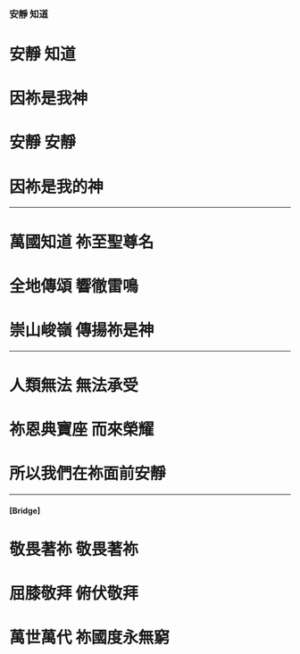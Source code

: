
###  安靜 知道
# 安靜 知道
# 因祢是我神
# 安靜 安靜
# 因祢是我的神

---

# 萬國知道 祢至聖尊名
# 全地傳頌 響徹雷鳴
# 崇山峻嶺 傳揚祢是神

---

# 人類無法 無法承受
# 祢恩典寶座 而來榮耀
# 所以我們在祢面前安靜

---

#### [Bridge]

# 敬畏著祢 敬畏著祢
# 屈膝敬拜 俯伏敬拜
# 萬世萬代 祢國度永無窮
